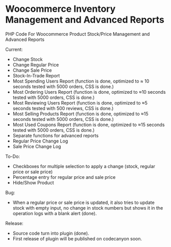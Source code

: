 # Woocommerce Inventory Management and Advanced Reports
PHP Code For Woocommerce Product Stock/Price Management and Advanced Reports

Current:
- Change Stock
- Change Regular Price
- Change Sale Price
- Stock-In-Trade Report
- Most Spending Users Report (function is done, optimized to ≈ 10 seconds tested with 5000 orders, CSS is done.)
- Most Ordering Users Report (function is done, optimized to ≈10 seconds tested with 5000 orders, CSS is done.)
- Most Reviewing Users Report (function is done, optimized to ≈5 seconds tested with 500 reviews, CSS is done.)
- Most Selling Products Report (function is done, optimized to ≈15 seconds tested with 5000 orders, CSS is done.)
- Most Used Coupons Report (function is done, optimized to ≈15 seconds tested with 5000 orders, CSS is done.)
- Separate functions for advanced reports
- Regular Price Change Log
- Sale Price Change Log

To-Do:

- Checkboxes for multiple selection to apply a change (stock, regular price or sale price)
- Percentage entry for regular price and sale price
- Hide/Show Product 

Bug:

- When a regular price or sale price is updated, it also tries to update stock with empty input, no change in stock numbers but shows it in the operation logs with a blank alert (done).

Release:

- Source code turn into plugin (done).
- First release of plugin will be published on codecanyon soon.
